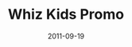 ---
layout: media
category: media
title: "Whiz Kids Promo"
date: 2011-09-19
description: "Whiz Kids Promo 2011"
tag: 
 - whiz-kids
 - serve
 - volunteer
yt-embed-url: ""
video: "http://s3.amazonaws.com/crossroads-media/other-media/video/whizkids_2011.mp4"
video-poster: "http://s3.amazonaws.com/crossroads-media/images/whizkid_still.jpg"
---